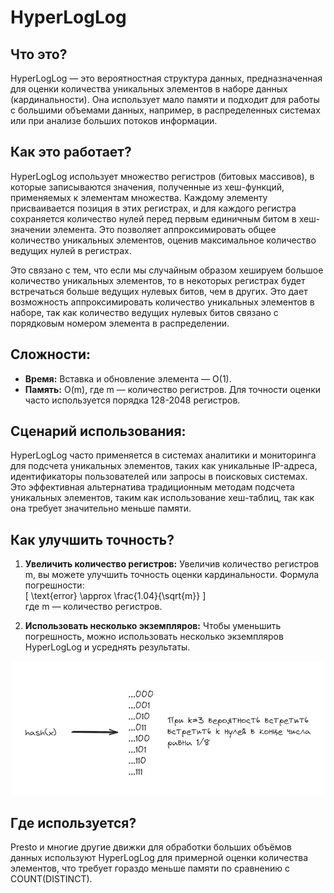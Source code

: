 # HyperLogLog

## Что это?
HyperLogLog — это вероятностная структура данных, предназначенная для оценки количества уникальных элементов в наборе данных (кардинальности). Она использует мало памяти и подходит для работы с большими объемами данных, например, в распределенных системах или при анализе больших потоков информации.

## Как это работает?
HyperLogLog использует множество регистров (битовых массивов), в которые записываются значения, полученные из хеш-функций, применяемых к элементам множества. Каждому элементу присваивается позиция в этих регистрах, и для каждого регистра сохраняется количество нулей перед первым единичным битом в хеш-значении элемента. Это позволяет аппроксимировать общее количество уникальных элементов, оценив максимальное количество ведущих нулей в регистрах.

Это связано с тем, что если мы случайным образом хешируем большое количество уникальных элементов, то в некоторых регистрах будет встречаться больше ведущих нулевых битов, чем в других. Это дает возможность аппроксимировать количество уникальных элементов в наборе, так как количество ведущих нулевых битов связано с порядковым номером элемента в распределении.

## Сложности:
- **Время:** Вставка и обновление элемента — O(1).
- **Память:** O(m), где m — количество регистров. Для точности оценки часто используется порядка 128-2048 регистров.

## Сценарий использования:
HyperLogLog часто применяется в системах аналитики и мониторинга для подсчета уникальных элементов, таких как уникальные IP-адреса, идентификаторы пользователей или запросы в поисковых системах. Это эффективная альтернатива традиционным методам подсчета уникальных элементов, таким как использование хеш-таблиц, так как она требует значительно меньше памяти.

## Как улучшить точность?
1. **Увеличить количество регистров:** Увеличив количество регистров m, вы можете улучшить точность оценки кардинальности. Формула погрешности:  
   \[
   \text{error} \approx \frac{1.04}{\sqrt{m}}
   \]  
   где m — количество регистров.

2. **Использовать несколько экземпляров:** Чтобы уменьшить погрешность, можно использовать несколько экземпляров HyperLogLog и усреднять результаты.


![img.png](img.png)



## Где используется?
Presto и многие другие движки для обработки больших объёмов данных используют HyperLogLog для примерной оценки количества элементов,  что требует гораздо меньше памяти по сравнению с COUNT(DISTINCT).